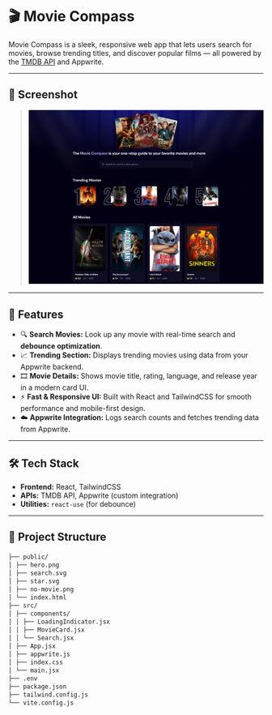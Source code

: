 # 🎬 Movie Compass

Movie Compass is a sleek, responsive web app that lets users search for movies, browse trending titles, and discover popular films — all powered by the [TMDB API](https://www.themoviedb.org/documentation/api) and Appwrite.

---

## 📸 Screenshot

> ![Screenshot of Movie Compass](https://github.com/OthmanYahya/Movie-Compass/blob/main/Movie%20Compass.png)

---

## 🚀 Features

- 🔍 **Search Movies:** Look up any movie with real-time search and **debounce optimization**.
- 📈 **Trending Section:** Displays trending movies using data from your Appwrite backend.
- 🎞️ **Movie Details:** Shows movie title, rating, language, and release year in a modern card UI.
- ⚡ **Fast & Responsive UI:** Built with React and TailwindCSS for smooth performance and mobile-first design.
- ☁️ **Appwrite Integration:** Logs search counts and fetches trending data from Appwrite.

---

## 🛠️ Tech Stack

- **Frontend:** React, TailwindCSS
- **APIs:** TMDB API, Appwrite (custom integration)
- **Utilities:** `react-use` (for debounce)

---

## 📂 Project Structure

````.
├── public/
│ ├── hero.png
│ ├── search.svg
│ ├── star.svg
│ ├── no-movie.png
│ └── index.html
├── src/
│ ├── components/
│ │ ├── LoadingIndicator.jsx
│ │ ├── MovieCard.jsx
│ │ └── Search.jsx
│ ├── App.jsx
│ ├── appwrite.js
│ ├── index.css
│ └── main.jsx
├── .env
├── package.json
├── tailwind.config.js
└── vite.config.js
````
